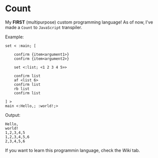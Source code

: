# Count
My **FIRST** (multipurpose) custom programming language!
As of now, I've made a `Count` to `JavaScript` transpiler.

Example:
```
set < :main; [
	
	confirm {item<argument1>}
	confirm {item<argument2>}
	
	set <:list; <1 2 3 4 5>>
	
	confirm list
	af <list 6>
	confirm list
	rb list
	confirm list
	
] >
main <:Hello,; :world!;>
```
Output:
```
Hello,
world!
1,2,3,4,5
1,2,3,4,5,6
2,3,4,5,6
```

If you want to learn this programmin language, check the _Wiki_ tab.
